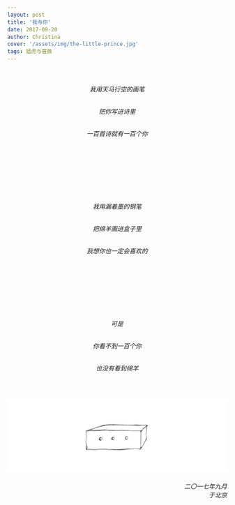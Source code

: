 ```yaml
---
layout: post
title: '我与你'
date: 2017-09-20
author: Christina
cover: '/assets/img/the-little-prince.jpg'
tags: 猛虎与蔷薇
---
```



<h6 style="text-align:center">
<br>

我用天马行空的画笔<br><br>

把你写进诗里<br><br>

一百首诗就有一百个你<br><br>

<br>
<br>
<br>
<br>
<br>
<br>

我用漏着墨的钢笔<br><br>

把绵羊画进盒子里<br><br>

我想你也一定会喜欢的<br><br>

<br>
<br>
<br>
<br>
<br>
<br>

可是<br><br>

你看不到一百个你<br><br>

也没有看到绵羊</h6><br>


![](/assets/img/sheep.jpg)

<h6 style="text-align:right">二〇一七年九月<br>
    于北京</h6>
​    